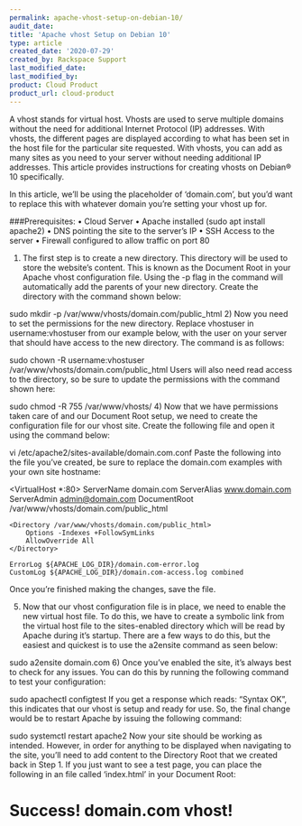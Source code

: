 ```yaml
---
permalink: apache-vhost-setup-on-debian-10/
audit_date:
title: 'Apache vhost Setup on Debian 10'
type: article
created_date: '2020-07-29'
created_by: Rackspace Support
last_modified_date:
last_modified_by:
product: Cloud Product
product_url: cloud-product
---
```


A vhost stands for virtual host. Vhosts are used to serve multiple domains without the need for additional Internet Protocol (IP) addresses. With vhosts, the different pages are displayed according to what has been set in the host file for the particular site requested. With vhosts, you can add as many sites as you need to your server without needing additional IP addresses. This article provides instructions for creating vhosts on Debian® 10 specifically.

In this article, we’ll be using the placeholder of ‘domain.com’, but you’d want to replace this with whatever domain you’re setting your vhost up for.

###Prerequisites:
• Cloud Server
• Apache installed (sudo apt install apache2)
• DNS pointing the site to the server’s IP
• SSH Access to the server
• Firewall configured to allow traffic on port 80

1) The first step is to create a new directory. This directory will be used to store the website’s content. This is known as the Document Root in your Apache vhost configuration file. Using the -p flag in the command will automatically add the parents of your new directory. Create the directory with the command shown below:

sudo mkdir -p /var/www/vhosts/domain.com/public_html
2) Now you need to set the permissions for the new directory. Replace vhostuser in username:vhostuser from our example below, with the user on your server that should have access to the new directory. The command is as follows:

sudo chown -R username:vhostuser /var/www/vhosts/domain.com/public_html
Users will also need read access to the directory, so be sure to update the permissions with the command shown here:

sudo chmod -R 755 /var/www/vhosts/
4) Now that we have permissions taken care of and our Document Root setup, we need to create the configuration file for our vhost site. Create the following file and open it using the command below:

vi /etc/apache2/sites-available/domain.com.conf
Paste the following into the file you’ve created, be sure to replace the domain.com examples with your own site hostname:

<VirtualHost *:80>
    ServerName domain.com
    ServerAlias www.domain.com
    ServerAdmin admin@domain.com
    DocumentRoot /var/www/vhosts/domain.com/public_html

    <Directory /var/www/vhosts/domain.com/public_html>
        Options -Indexes +FollowSymLinks
        AllowOverride All
    </Directory>

    ErrorLog ${APACHE_LOG_DIR}/domain.com-error.log
    CustomLog ${APACHE_LOG_DIR}/domain.com-access.log combined
</VirtualHost>
Once you’re finished making the changes, save the file.

5) Now that our vhost configuration file is in place, we need to enable the new virtual host file. To do this, we have to create a symbolic link from the virtual host file to the sites-enabled directory which will be read by Apache during it’s startup. There are a few ways to do this, but the easiest and quickest is to use the a2ensite command as seen below:

sudo a2ensite domain.com
6) Once you’ve enabled the site, it’s always best to check for any issues. You can do this by running the following command to test your configuration:

sudo apachectl configtest
If you get a response which reads: “Syntax OK”, this indicates that our vhost is setup and ready for use. So, the final change would be to restart Apache by issuing the following command:

sudo systemctl restart apache2
Now your site should be working as intended. However, in order for anything to be displayed when navigating to the site, you’ll need to add content to the Directory Root that we created back in Step 1. If you just want to see a test page, you can place the following in an file called ‘index.html’ in your Document Root:

<!DOCTYPE html>
<html lang="en" dir="ltr">
  <head>
    <meta charset="utf-8">
    <title>vhost test for domain.com</title>
  </head>
  <body>
    <h1>Success! domain.com vhost!</h1>
  </body>
</html>

